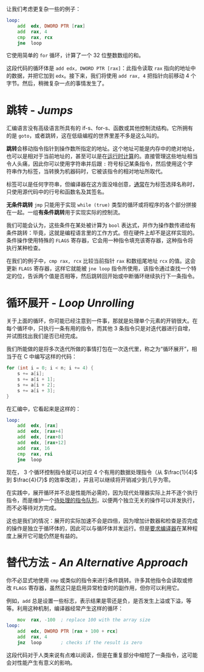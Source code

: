 让我们考虑更复杂一些的例子：

```asm
loop:
    add  edx, DWORD PTR [rax]
    add  rax, 4
    cmp  rax, rcx
    jne  loop
```

它使用简单的 `for` 循环，计算了一个 32 位整数数组的和。

这段代码的循环体是 `add edx, DWORD PTR [rax]`：此指令读取 `rax` 指向的地址中的数据，并把它加到 `edx`。接下来，我们将使用 `add rax, 4` 把指针向前移动 4 个字节。然后，稍微复杂一点的事情发生了。

# 跳转 - *Jumps*

汇编语言没有高级语言所具有的 if-s、for-s、函数或其他控制流结构。它所拥有的是 `goto`，或者跳转，这在低级编程的世界里差不多是这么叫的。

**跳转**会移动指令指针到操作数所指定的地址。这个地址可能是内存中的绝对地址，也可以是相对于当前地址的，甚至可以是在[运行时计算](https://en.algorithmica.org/hpc/architecture/indirect)的。直接管理这些地址相当令人头痛，因此你可以使用字符串并后跟 `:` 符号标记某条指令，然后使用这个字符串作为标签，当转换为机器码时，它被该指令的相对地址所取代。

标签可以是任何字符串，但编译器在这方面没啥创意，[通常](https://godbolt.org/z/T45x8GKa5)在为标签选择名称时，只使用源代码中的行号和函数名及其签名。

**无条件跳转** `jmp` 只能用于实现 `while (true)` 类型的循环或将程序的各个部分拼接在一起。一组**有条件跳转**用于实现实际的控制流。

我们可能会认为，这些条件在某处被计算为 `bool` 表达式，并作为操作数传递给有条件跳转：毕竟，这就是编程语言里的工作方式。但在硬件上却不是这样实现的。条件操作使用特殊的 `FLAGS` 寄存器，它会用一种指令填充该寄存器，这种指令将执行某种检查。

在我们的例子中，`cmp rax, rcx` 比较当前指针 `rax` 和数组尾地址 `rcx` 的值。这会更新 `FLAGS` 寄存器，这样它就能被 `jne loop` 指令所使用，该指令通过查找一个特定的位，告诉两个值是否相等，然后跳转回开始或中断循环继续执行下一条指令。

# 循环展开 - *Loop Unrolling*

关于上面的循环，你可能已经注意到一件事，那就是处理单个元素的开销很大。在每个循环中，只执行一条有用的指令，而其他 3 条指令只是对迭代器进行自增，并试图找出我们是否已经完成。

我们所能做的是将多次迭代所做的事情打包在一次迭代里，称之为“循环展开”，相当于在 C 中编写这样的代码：

```C
for (int i = 0; i < n; i += 4) {
    s += a[i];
    s += a[i + 1];
    s += a[i + 2];
    s += a[i + 3];
}
```

在汇编中，它看起来是这样的：

```asm
loop:
    add  edx, [rax]
    add  edx, [rax+4]
    add  edx, [rax+8]
    add  edx, [rax+12]
    add  rax, 16
    cmp  rax, rsi
    jne  loop
```

现在， 3 个循环控制指令就可以对应 4 个有用的数据处理指令（从 $\frac{1}{4}$ 到 $\frac{4}{7}$ 的效率改进），并且可以继续将开销减少到几乎为零。

在实践中，展开循环并不总是性能所必需的，因为现代处理器实际上并不逐个执行指令，而是维护一个[待处理的指令队列](https://en.algorithmica.org/hpc/pipelining)，以便两个独立无关的操作可以并发执行，而不必等待对方完成。

这也是我们的情况：展开的实际加速不会是四倍，因为增加计数器和检查是否完成的操作是独立于循环体的，因此可以与循环体并发运行。但是[要求编译器](https://en.algorithmica.org/hpc/compilation/situational)在某种程度上展开它可能仍然是有益的。

# 替代方法 - *An Alternative Approach*

你不必显式地使用 `cmp` 或类似的指令来进行条件跳转。许多其他指令会读取或修改 `FLAGS` 寄存器，虽然这只是启用异常检查时的副作用，但你可以利用它。

例如，`add` 总是设置一些标志，表示结果是零还是负，是否发生上溢或下溢，等等。利用这种机制，编译器经常产生这样的循环：

```asm
    mov  rax, -100  ; replace 100 with the array size
loop:
    add  edx, DWORD PTR [rax + 100 + rcx]
    add  rax, 4
    jnz  loop       ; checks if the result is zero
```

这段代码对于人类来说有点难以阅读，但是在重复部分中缩短了一条指令，这可能会对性能产生有意义的影响。